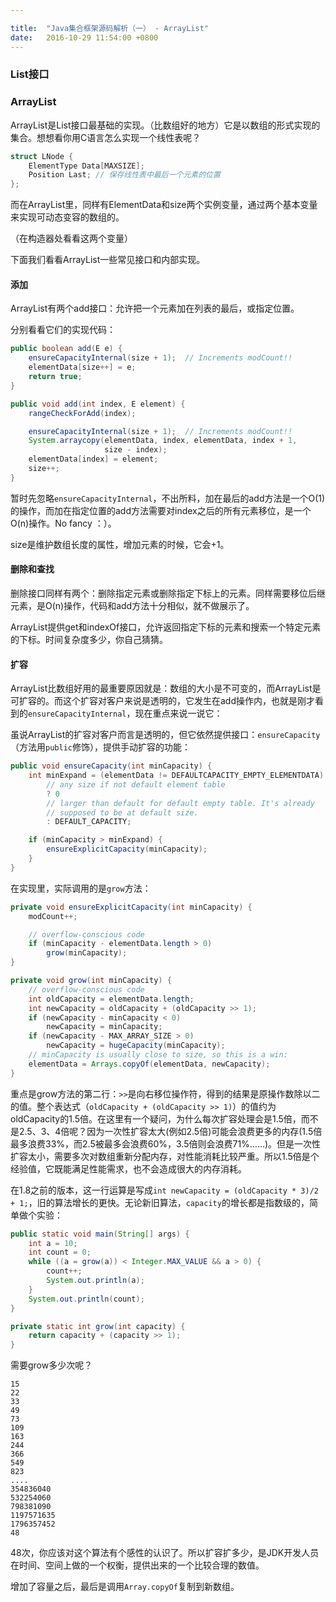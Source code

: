```yaml
---

title:  "Java集合框架源码解析（一） - ArrayList"
date:   2016-10-29 11:54:00 +0800
---
```


### List接口


### ArrayList

ArrayList是List接口最基础的实现。（比数组好的地方）它是以数组的形式实现的集合。想想看你用C语言怎么实现一个线性表呢？

~~~ C
struct LNode {
    ElementType Data[MAXSIZE];
    Position Last; // 保存线性表中最后一个元素的位置
};
~~~

而在ArrayList里，同样有ElementData和size两个实例变量，通过两个基本变量来实现可动态变容的数组的。

（在构造器处看看这两个变量）

下面我们看看ArrayList一些常见接口和内部实现。

#### 添加

ArrayList有两个add接口：允许把一个元素加在列表的最后，或指定位置。

分别看看它们的实现代码：

~~~ java
public boolean add(E e) {
    ensureCapacityInternal(size + 1);  // Increments modCount!!
    elementData[size++] = e;
    return true;
}

public void add(int index, E element) {
    rangeCheckForAdd(index);

    ensureCapacityInternal(size + 1);  // Increments modCount!!
    System.arraycopy(elementData, index, elementData, index + 1,
                     size - index);
    elementData[index] = element;
    size++;
}
~~~

暂时先忽略`ensureCapacityInternal`，不出所料，加在最后的add方法是一个O(1)的操作，而加在指定位置的add方法需要对index之后的所有元素移位，是一个O(n)操作。No fancy ：）。

size是维护数组长度的属性，增加元素的时候，它会+1。

#### 删除和查找

删除接口同样有两个：删除指定元素或删除指定下标上的元素。同样需要移位后继元素，是O(n)操作，代码和add方法十分相似，就不做展示了。

ArrayList提供get和indexOf接口，允许返回指定下标的元素和搜索一个特定元素的下标。时间复杂度多少，你自己猜猜。

#### 扩容

ArrayList比数组好用的最重要原因就是：数组的大小是不可变的，而ArrayList是可扩容的。而这个扩容对客户来说是透明的，它发生在add操作内，也就是刚才看到的`ensureCapacityInternal`，现在重点来说一说它：

虽说ArrayList的扩容对客户而言是透明的，但它依然提供接口：`ensureCapacity`（方法用`public`修饰），提供手动扩容的功能：

~~~ java
public void ensureCapacity(int minCapacity) {
    int minExpand = (elementData != DEFAULTCAPACITY_EMPTY_ELEMENTDATA)
        // any size if not default element table
        ? 0
        // larger than default for default empty table. It's already
        // supposed to be at default size.
        : DEFAULT_CAPACITY;

    if (minCapacity > minExpand) {
        ensureExplicitCapacity(minCapacity);
    }
}

~~~

在实现里，实际调用的是`grow`方法：

~~~ java
private void ensureExplicitCapacity(int minCapacity) {
    modCount++;

    // overflow-conscious code
    if (minCapacity - elementData.length > 0)
        grow(minCapacity);
}

private void grow(int minCapacity) {
    // overflow-conscious code
    int oldCapacity = elementData.length;
    int newCapacity = oldCapacity + (oldCapacity >> 1);
    if (newCapacity - minCapacity < 0)
        newCapacity = minCapacity;
    if (newCapacity - MAX_ARRAY_SIZE > 0)
        newCapacity = hugeCapacity(minCapacity);
    // minCapacity is usually close to size, so this is a win:
    elementData = Arrays.copyOf(elementData, newCapacity);
}

~~~

重点是grow方法的第二行：`>>`是向右移位操作符，得到的结果是原操作数除以二的值。整个表达式（`oldCapacity + (oldCapacity >> 1)`）的值约为oldCapacity的1.5倍。在这里有一个疑问，为什么每次扩容处理会是1.5倍，而不是2.5、3、4倍呢？因为一次性扩容太大(例如2.5倍)可能会浪费更多的内存(1.5倍最多浪费33%，而2.5被最多会浪费60%，3.5倍则会浪费71%……)。但是一次性扩容太小，需要多次对数组重新分配内存，对性能消耗比较严重。所以1.5倍是个经验值，它既能满足性能需求，也不会造成很大的内存消耗。

在1.8之前的版本，这一行运算是写成`int newCapacity = (oldCapacity * 3)/2 + 1;`，旧的算法增长的更快。无论新旧算法，`capacity`的增长都是指数级的，简单做个实验：

~~~ java
public static void main(String[] args) {
    int a = 10;
    int count = 0;
    while ((a = grow(a)) < Integer.MAX_VALUE && a > 0) {
        count++;
        System.out.println(a);
    }
    System.out.println(count);
}

private static int grow(int capacity) {
    return capacity + (capacity >> 1);
}
~~~

需要grow多少次呢？

~~~
15
22
33
49
73
109
163
244
366
549
823
....
354836040
532254060
798381090
1197571635
1796357452
48
~~~

48次，你应该对这个算法有个感性的认识了。所以扩容扩多少，是JDK开发人员在时间、空间上做的一个权衡，提供出来的一个比较合理的数值。

增加了容量之后，最后是调用`Array.copyOf`复制到新数组。
